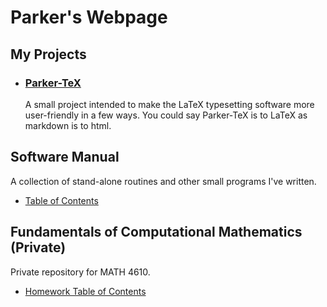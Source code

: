 # Parker's Webpage

## My Projects
* ### [Parker-TeX](https://github.com/ParkerBywater47/Parker-TeX)  
    A small project intended to make the LaTeX typesetting software more user-friendly in a few ways. You could say Parker-TeX is to LaTeX as markdown is to html.

## Software Manual 

A collection of stand-alone routines and other small programs I've written. 
* [Table of Contents](https://github.com/ParkerBywater47/ParkerBywater47.github.io/blob/master/software_manual/toc.md) 

## Fundamentals of Computational Mathematics (Private)

Private repository for MATH 4610. 
* [Homework Table of Contents](https://github.com/ParkerBywater47/math4610/blob/master/homework/hw_toc.md)
